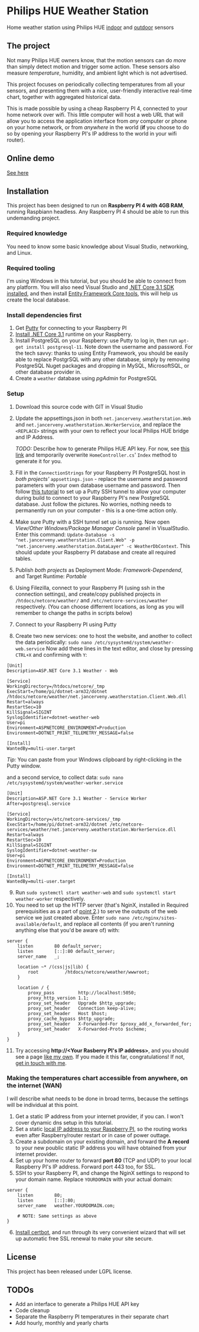 
# Philips HUE Weather Station
Home weather station using Philips HUE [indoor](https://www2.meethue.com/en-us/p/hue-motion-sensor/046677473389) and [outdoor](https://www2.meethue.com/en-us/p/hue-outdoor-sensor/046677541736) sensors

## The project
Not many Philips HUE owners know, that the motion sensors can do *more* than simply detect motion and trigger some action. These sensors also measure *temperature*, humidity, and ambient light which is not advertised.

This project focuses on periodically collecting temperatures from all your sensors, and presenting them with a nice, user-friendly interactive real-time chart, together with aggregated historical data.

This is made possible by using a cheap Raspberry PI 4, connected to your home network over wifi. This little computer will host a web URL that will allow you to access the application interface from *any* computer or phone on your home network, or from *anywhere* in the world (**if** you choose to do so by opening your Raspberry PI's IP address to the world in your wifi router).

## Online demo
[See here](https://weather.jancerveny.net) 

## Installation
This project has been designed to run on **Raspberry PI 4 with 4GB RAM**, running Raspbiann headless. Any Raspberry PI 4 should be able to run this undemanding project.

### Required knowledge
You need to know some basic knowledge about Visual Studio, networking, and Linux.

### Required tooling
I'm using Windows in this tutorial, but you should be able to connect from any platform. You will also need Visual Studio and [.NET Core 3.1 SDK installed](https://dotnet.microsoft.com/download), and then install [Entity Framework Core tools](https://docs.microsoft.com/en-us/ef/core/miscellaneous/cli/dotnet), this will  help us create the local database.

### Install dependencies first
1. Get [Putty](https://www.putty.org/) for connecting to your Raspberry PI
2. <a name="netcoreruntimeinstall"></a>[Install .NET Core 3.1](https://edi.wang/post/2019/9/29/setup-net-core-30-runtime-and-sdk-on-raspberry-pi-4) runtime on your Raspberry.
3. Install PostgreSQL on your Raspberry: use Putty to log in, then run `apt-get install postgresql-11`. Note down the username and password. For the tech savvy: thanks to using Entity Framework, you should be easily able to replace PostgrSQL with any other database, simply by removing PostgreSQL Nuget packages and dropping in MySQL, MicrosoftSQL, or other database provider in.
4. Create a `weather` database using *pgAdmin* for PostgreSQL

### Setup
1. Download this source code with GIT in Visual Studio
2. Update the appsettings.json in both `net.jancerveny.weatherstation.Web` and `net.jancerveny.weatherstation.WorkerService`, and replace the `<REPLACE>` strings with your own to reflect your local Philips HUE bridge and IP Address. 

   *TODO:* Describe how to generate Philips HUE API key. For now, see [this link](https://github.com/Q42/Q42.HueApi#bridge) and temporarily overwrite `HomeController.cs`' `Index` method to generate it for you. 

3. Fill in the `ConnectionStrings` for your Raspberry PI PostgreSQL host in *both projects'* `appsettings.json` - replace the username and password parameters with your own database username and password. Then follow [this tutorial](http://www.postgresonline.com/journal/archives/38-PuTTY-for-SSH-Tunneling-to-PostgreSQL-Server.html) to set up a Putty SSH tunnel to allow your computer during build to connect to your Raspberry PI's new PostgreSQL database. Just follow the pictures. No worries, nothing needs to permanently run on your computer - this is a one-time action only.
4. Make sure Putty with a SSH tunnel set up is running. Now open *View/Other Windows/Package Manager Console* panel in VisualStudio. Enter this command: `Update-Database -s "net.jancerveny.weatherstation.Client.Web" -p "net.jancerveny.weatherstation.DataLayer" -c WeatherDbContext`. This should update your Raspberry PI database and create all required tables.
5. Publish *both projects* as Deployment Mode: *Framework-Dependend*, and Target Runtime: *Portable*
6. Using Filezilla, connect to your Raspberry PI (using ssh in the connection settings), and create/copy published projects in `/htdocs/netcore/weather/` and `/etc/netcore-services/weather` respectively. (You can choose differrent locations, as long as you will remember to change the paths in scripts below)
7. Connect to your Raspberry PI using Putty
8. Create two new services: one to host the website, and another to collect the data periodically:
`sudo nano /etc/sysystemd/system/weather-web.service`
Now add these lines in the text editor, and close by pressing `CTRL+X` and confirming with `Y`: 
```
[Unit]
Description=ASP.NET Core 3.1 Weather - Web

[Service]
WorkingDirectory=/htdocs/netcore/_tmp
ExecStart=/home/pi/dotnet-arm32/dotnet /htdocs/netcore/weather/net.jancerveny.weatherstation.Client.Web.dll
Restart=always
RestartSec=10
KillSignal=SIGINT
SyslogIdentifier=dotnet-weather-web
User=pi
Environment=ASPNETCORE_ENVIRONMENT=Production
Environment=DOTNET_PRINT_TELEMETRY_MESSAGE=false

[Install]
WantedBy=multi-user.target

```
*Tip:* You can paste from your Windows clipboard by right-clicking in the Putty window.

and a second service, to collect data:
`sudo nano /etc/sysystemd/system/weather-worker.service`
```
[Unit]
Description=ASP.NET Core 3.1 Weather - Service Worker
After=postgresql.service

[Service]
WorkingDirectory=/etc/netcore-services/_tmp
ExecStart=/home/pi/dotnet-arm32/dotnet /etc/netcore-services/weather/net.jancerveny.weatherstation.WorkerService.dll
Restart=always
RestartSec=10
KillSignal=SIGINT
SyslogIdentifier=dotnet-weather-sw
User=pi
Environment=ASPNETCORE_ENVIRONMENT=Production
Environment=DOTNET_PRINT_TELEMETRY_MESSAGE=false

[Install]
WantedBy=multi-user.target
```
9. Run `sudo systemctl start weather-web` and `sudo systemctl start weather-worker` respectively.
10. You need to  set up the HTTP server (that's NginX, installed in Required prerequisities as a part of [point 2](#netcoreruntimeinstall).) to serve the outputs of the web service we just created above. Enter `sudo nano /etc/nginx/sites-available/default`, and replace all contents (if you aren't running anything else that you'd be aware of) with:
```
server {
    listen        80 default_server;
    listen        [::]:80 default_server;
    server_name   _;

	location ~* /(css|js|lib) {
        root          /htdocs/netcore/weather/wwwroot;
    }
    
	location / {
        proxy_pass         http://localhost:5050;
        proxy_http_version 1.1;
        proxy_set_header   Upgrade $http_upgrade;
        proxy_set_header   Connection keep-alive;
        proxy_set_header   Host $host;
        proxy_cache_bypass $http_upgrade;
        proxy_set_header   X-Forwarded-For $proxy_add_x_forwarded_for;
        proxy_set_header   X-Forwarded-Proto $scheme;
    }
}
```
11. Try accessing **http://<Your Rasberry PI's IP address>**, and you should see a page [like my own](https://weather.jancerveny.net). If you made it this far, congratulations! If not, [get in touch with me](https://www.jancerveny.net).

### Making the temperatures chart accessible from anywhere, on the internet (WAN)
I will describe what needs to be done in broad terms, because the settings will be individual at this point.
1. Get a static IP address from your internet provider, if you can. I won't cover dynamic dns setup in this tutorial.
2. Set a static [local IP address to your Raspberry PI](https://thepihut.com/blogs/raspberry-pi-tutorials/how-to-give-your-raspberry-pi-a-static-ip-address-update), so the routing works even after Raspberry/router restart  or in case of power outtage.
3. Create a subdomain on your existing domain, and forward the **A record** to your new poublic static IP address you will have obtained from your internet provider.
4. Set up your home router to forward **port 80** (TCP and UDP) to your local Raspberry PI's IP address. Forward port 443 too, for SSL.
5. SSH to your Raspberry PI, and change the NginX settings to respond to your domain name. Replace `YOURDOMAIN` with your actual domain:
```
server {
    listen        80;
    listen        [::]:80;
    server_name   weather.YOURDOMAIN.com;
    
	# NOTE: Same settings as above
}
```
6. [Install certbot](https://certbot.eff.org/lets-encrypt/debianbuster-nginx), and run through its very convenient wizard that will set up automatic free SSL renewal to make your site secure.

## License
This project has been released under LGPL license.

## TODOs
- Add an interface to generate a Philips HUE API key
- Code cleanup
- Separate the Raspberry PI temperatures in their separate chart
- Add hourly, monthly and yearly charts